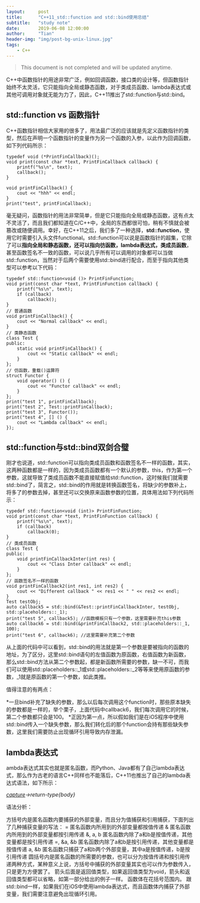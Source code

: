 ```yaml
---
layout:     post
title:      "C++11_std::function and std::bind使用总结"
subtitle:   "study note"
date:       2019-06-08 12:00:00
author:     "Tian"
header-img: "img/post-bg-unix-linux.jpg"
tags:
    - C++
---
```


> This document is not completed and will be updated anytime.

C++中函数指针的用途非常广泛，例如回调函数，接口类的设计等，但函数指针始终不太灵活，它只能指向全局或静态函数，对于类成员函数、lambda表达式或其他可调用对象就无能为力了，因此，C++11推出了std::function与std::bind。

## std::function vs 函数指针
C++函数指针相信大家用的很多了，用法最广泛的应该就是先定义函数指针的类型，然后在声明一个函数指针的变量作为另一个函数的入参，以此作为回调函数，如下列代码所示：
```
typedef void (*PrintFinCallback)();
void print(const char *text, PrintFinCallback callback) {
    printf("%s\n", text);
    callback();
}

void printFinCallback() {
    cout << "hhh" << endl;
}
print("test", printFinCallback);
```
毫无疑问，函数指针的用法非常简单，但是它只能指向全局或静态函数，这有点太不灵活了，而且我们都知道在C/C++中，全局的东西都很可怕，稍有不慎就会被篡改或随便调用。幸好，在C++11之后，我们多了一种选择，**std::function**，使用它时需要引入头文件functional。std::function可以说是函数指针的超集，它除了可以**指向全局和静态函数，还可以指向彷函数，lambda表达式，类成员函数**，甚至函数签名不一致的函数，可以说几乎所有可以调用的对象都可以当做std::function，当然对于后两个需要使用std::bind进行配合，而至于指向其他类型可以参考以下代码：
```
typedef std::function<void ()> PrintFinFunction;
void print(const char *text, PrintFinFunction callback) {
    printf("%s\n", text);
    if (callback)
        callback();
}
// 普通函数
void printFinCallback() {
    cout << "Normal callback" << endl;
}
// 类静态函数
class Test {
public:
    static void printFinCallback() {
        cout << "Static callback" << endl;
    }
};
// 仿函数，重载()运算符
struct Functor {
    void operator() () {
        cout << "Functor callback" << endl;
    }
};
print("test 1", printFinCallback);
print("test 2", Test::printFinCallback);
print("test 3", Functor());
print("test 4", [] () {
	cout << "Lambda callback" << endl;
});
```


## std::function与std::bind双剑合璧
刚才也说道，std::function可以指向类成员函数和函数签名不一样的函数，其实，这两种函数都是一样的，因为类成员函数都有一个默认的参数，this，作为第一个参数，这就导致了类成员函数不能直接赋值给std::function，这时候我们就需要std::bind了，简言之，std::bind的作用就是转换函数签名，将缺少的参数补上，将多了的参数去掉，甚至还可以交换原来函数参数的位置，具体用法如下列代码所示：
```
typedef std::function<void (int)> PrintFinFunction;
void print(const char *text, PrintFinFunction callback) {
    printf("%s\n", text);
    if (callback)
        callback(0);
}
// 类成员函数
class Test {
public:
    void printFinCallbackInter(int res) {
        cout << "Class Inter callback" << endl;
    }
};
// 函数签名不一样的函数
void printFinCallback2(int res1, int res2) {
    cout << "Different callback " << res1 << " " << res2 << endl;
}
Test testObj;
auto callback5 = std::bind(&Test::printFinCallbackInter, testObj, std::placeholders::_1);
print("test 5", callback5); //函数模板只有一个参数，这里需要补充this参数
auto callback6 = std::bind(&printFinCallback2, std::placeholders::_1, 100);
print("test 6", callback6); //这里需要补充第二个参数
```
从上面的代码中可以看到，std::bind的用法就是第一个参数是要被指向的函数的地址，为了区分，这里std::bind语句的左值函数为原函数，右值函数为新函数，那么std::bind方法从第二个参数起，都是新函数所需要的参数，缺一不可，而我们可以使用std::placeholders::_1或std::placeholders::_2等等来使用原函数的参数，_1就是原函数的第一个参数，如此类推。

值得注意的有两点：

*一旦bind补充了缺失的参数，那么以后每次调用这个function时，那些原本缺失的参数都是一样的，举个栗子，上面代码中callback6，我们每次调用它的时候，第二个参数都只会是100。
*正因为第一点，所以假如我们是在iOS程序中使用std::bind传入一个缺失参数，那么我们转化后的那个function会持有那些缺失参数，这里我们需要防止出现循环引用导致内存泄漏。

## lambda表达式
ambda表达式其实也就是匿名函数，而Python、Java都有了自己lambda表达式，那么作为古老的语言C++同样也不能落后，C++11也推出了自己的lambda表达式语法，如下所示：

*[capture](parameters)->return-type{body}*

语法分析：

方括号内是匿名函数内要捕获的外部变量，而且分为值捕获和引用捕获，下面列出了几种捕获变量的写法：
=  匿名函数内所用到的外部变量都按值传递
& 匿名函数内所用到的外部变量都按引用传递
&, a, b 匿名函数内除了a和b是按值传递，其他变量都是按引用传递
=, &a, &b 匿名函数内除了a和b是按引用传递，其他变量都是按值传递
a, &b 匿名函数只捕获了a和b两个外部变量，其中a是按值传递，b是按引用传递
圆括号内是匿名函数的所需要的参数，也可以分为按值传递和按引用传递两种方式，某种意义上说，方括号中捕获的外部变量其实也可以作为参数传入，只是更为方便罢了。
箭头后面是返回值类型，如果返回值类型为void，箭头和返回值类型都可以省略，如第一部分给出的例子一样。
函数体在花括号范围内。
跟std::bind一样，如果我们在iOS中使用lambda表达式，而且函数体内捕获了外部变量，我们需要注意避免出现循环引用。

